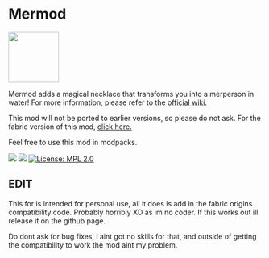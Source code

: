 # Mermod

<img src="https://user-images.githubusercontent.com/52404366/189512244-52377ec0-6605-4202-823b-bcd32da08e1d.png" width="100" height="100">

Mermod adds a magical necklace that transforms you into a merperson in water! For more information, please refer to the [official wiki.](https://github.com/ThatPreston/Mermod-Fabric/wiki)

This mod will not be ported to earlier versions, so please do not ask. For the fabric version of this mod, [click here.](https://www.curseforge.com/minecraft/mc-mods/mermod-fabric)

Feel free to use this mod in modpacks.

[![](https://dcbadge.vercel.app/api/server/QS9Daqs4WX?style=flat)](https://discord.gg/QS9Daqs4WX)
[![](http://cf.way2muchnoise.eu/mermod-fabric.svg)](https://www.curseforge.com/minecraft/mc-mods/mermod-fabric)
[![License: MPL 2.0](https://img.shields.io/badge/License-MPL_2.0-brightgreen.svg)](https://opensource.org/licenses/MPL-2.0)

EDIT
-------------
This for is intended for personal use, all it does is add in the fabric origins compatibility code. Probably horribly XD as im no coder. If this works out ill release it on the github page.

Do dont ask for bug fixes, i aint got no skills for that, and outside of getting the compatibility to work the mod aint my problem.
